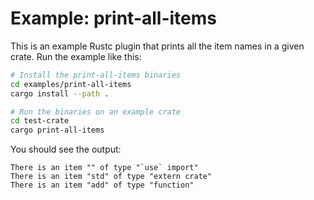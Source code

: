 # Example: print-all-items

This is an example Rustc plugin that prints all the item names in a given crate. Run the example like this:

```bash
# Install the print-all-items binaries
cd examples/print-all-items
cargo install --path . 

# Run the binaries on an example crate
cd test-crate
cargo print-all-items
```

You should see the output:

```text
There is an item "" of type "`use` import"
There is an item "std" of type "extern crate"
There is an item "add" of type "function"
```